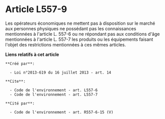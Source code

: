 # Article L557-9

Les opérateurs économiques ne mettent pas à disposition sur le marché aux personnes physiques ne possédant pas les
connaissances mentionnées à l'article L. 557-6 ou ne répondant pas aux conditions d'âge mentionnées à l'article L. 557-7 les
produits ou les équipements faisant l'objet des restrictions mentionnées à ces mêmes articles.

**Liens relatifs à cet article**

	**Créé par**:

	  - Loi n°2013-619 du 16 juillet 2013 - art. 14

	**Cite**:

	  - Code de l'environnement - art. L557-6
	  - Code de l'environnement - art. L557-7

	**Cité par**:

	  - Code de l'environnement - art. R557-6-15 (V)
